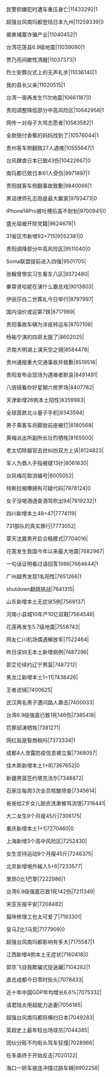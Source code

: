 民警抓嫌犯时遭车重压身亡|11433292|1

超强台风南玛都登陆日本九州|11259339|0

揭柬埔寨诈骗产业|11040452|1

台湾花莲县6.9级地震|11039090|1

贾乃亮间歇性清醒|11037373|1

烈士安葬仪式上的无声礼步|11036140|1

我的县长父亲|11020515|1

台湾一夜再发生11次地震|10661187|0

贵阳调整降低部分中高风险区|10642958|1

网传一对母子大骂志愿者|10583582|1

全款赔付香蕉的妈妈找到了|10576044|1

贵州客车侧翻致27人遇难|10555647|1

台风肆虐日本已致43伤|10422667|0

南玛都已致日本61人受伤|9971897|1

贵阳就客车侧翻事故致歉|9840066|1

黑话律师孔志勋是最大赢家|9793473|0

iPhone14Pro被吐槽后盖不耐划|9700941|0

盛光祖被开除党籍|9624678|1

31省区市新增92+715|9552381|0

贵阳调降部分中高风险区|9511040|0

Soma联盟提前进入四强|9501705|

张翰曾带实习生看东八区|9372480|

秦霄贤哈妮在演什么霸总戏|9013803|

伊丽莎白二世葬礼今日举行|8797997|

国内油价或迎第7跌|8717989|

贵阳事故车辆为涉疫转运车|8707108|

杨祐宁演的四哥太狠了|8602025|

济南大明湖上演天空之镜|8584478|

贵州通报重大交通事故并致歉|8519516|

贵阳发布会现场为遇难者默哀|8491491|

八倍镜看你好星期六修罗场|8407782|

天津新增26例本土阳性|8359983|

全球首款北斗量子手机|8343594|

男子乘客车将脚放前座被打|8180568|

黄梅派出所副所长壮烈牺牲|8165500|

老太切除器官去世纠纷双方上诉|8124823|

军人为救人手指被缝13针|8061630|

台风梅花取消编号|8005052|

特斯拉被曝拥有可疑代码|7978124|0

女子没喝酒遇查酒驾吹出94|7819232|1

四川新增本土48+47|7774119|

731部队的真实罪行|7773052|

覃天沈嘉男开启合租模式|7704016|

花莲发生我国今年以来最大地震|7682967|

一句话证明看过请回答1988|7664644|1

广州越秀发现1名阳性|7651266|1

shutdown翻跳挑战|7641315|

山东新增本土无症状5例|7569137|

河南小县城10年产10亿双鞋|7564546|

花莲再发生5.7级地震|7558743|

网友仁川机场偶遇解放军|7522464|

昨日深圳无本土新增病例|7487296|

郭艾伦续约辽宁男篮|7487212|

黑龙江新增本土1+11|7438426|

王者滤镜|7400625|

武汉两名男子遭问路人袭击|7400033|

台湾6.9级强震已致1死146伤|7385418|

罚罪邱涛牺牲|7381271|

网红盐是智商税吗|7373334|1

成都4人泄露防疫信息被立案|7368057|

佳木斯新增本土1+8|7367652|0

新疆男篮签约塔克法尔|7348872|

石家庄每周3次全员核酸筛查|7345614|

爸爸给2岁女儿脱衣洗漱被骂流氓|7316441|

大二女生9个月瘦45斤|7306175|

重庆新增本土1+1|7270460|0

上海新增3个高中风险区|7252430|

女生坚持运动9个月瘦45斤|7246375|

北京新增境外输入5+6|7233577|

里昂0比1巴黎|7222986|1

台湾6.9级强震已致1死142伤|7211349|

宋亚东报平安|7208482|

猫咪修理工也太可爱了|7193301|

皇马2比1马竞|7177909|0

超强台风南玛都影响有多大|7175587|1

江西新增4例本土无症状|7160418|0

郭京飞自我欺骗式捉迷藏|7104262|1

直击成都今日零时街头|7078433|

近十年中国GDP年均增长6.6%|7075332|

请君陆炎用超能力追妻|7056185|

超强台风南玛都将横扫日本|7049283|

英超史上最年轻出场球员|7044385|

团伙分赃不均街头驾车狂撞|7028966|

任多美终于开始反击|7020122|

海口一轿车接连冲撞过路车辆|6902258|

